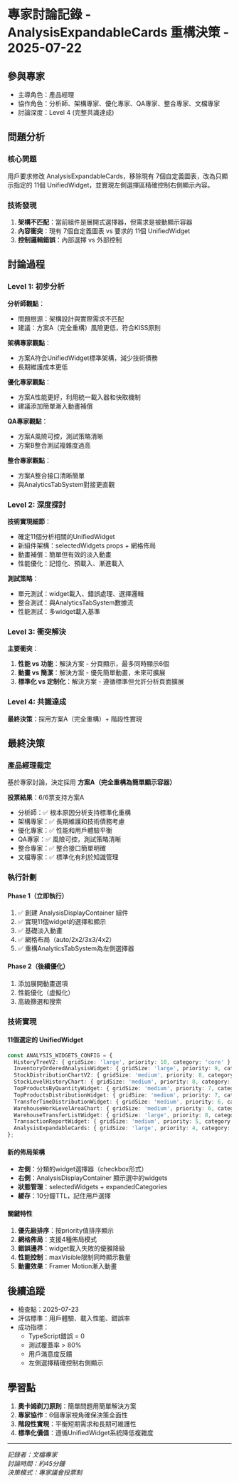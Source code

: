# 專家討論記錄 - AnalysisExpandableCards 重構決策 - 2025-07-22

## 參與專家
- 主導角色：產品經理
- 協作角色：分析師、架構專家、優化專家、QA專家、整合專家、文檔專家
- 討論深度：Level 4 (完整共識達成)

## 問題分析
### 核心問題
用戶要求修改 AnalysisExpandableCards，移除現有 7個自定義圖表，改為只顯示指定的 11個 UnifiedWidget，並實現左側選擇區精確控制右側顯示內容。

### 技術發現
1. **架構不匹配**：當前組件是展開式選擇器，但需求是被動顯示容器
2. **內容衝突**：現有 7個自定義圖表 vs 要求的 11個 UnifiedWidget  
3. **控制邏輯錯誤**：內部選擇 vs 外部控制

## 討論過程

### Level 1: 初步分析
**分析師觀點**：
- 問題根源：架構設計與實際需求不匹配
- 建議：方案A（完全重構）風險更低，符合KISS原則

**架構專家觀點**：
- 方案A符合UnifiedWidget標準架構，減少技術債務
- 長期維護成本更低

**優化專家觀點**：
- 方案A性能更好，利用統一載入器和快取機制
- 建議添加簡單漸入動畫補償

**QA專家觀點**：
- 方案A風險可控，測試策略清晰
- 方案B整合測試複雜度過高

**整合專家觀點**：
- 方案A整合接口清晰簡單
- 與AnalyticsTabSystem對接更直觀

### Level 2: 深度探討
**技術實現細節**：
- 確定11個分析相關的UnifiedWidget
- 新組件架構：selectedWidgets props + 網格佈局
- 動畫補償：簡單但有效的淡入動畫
- 性能優化：記憶化、預載入、漸進載入

**測試策略**：
- 單元測試：widget載入、錯誤處理、選擇邏輯
- 整合測試：與AnalyticsTabSystem數據流
- 性能測試：多widget載入基準

### Level 3: 衝突解決
**主要衝突**：
1. **性能 vs 功能**：解決方案 - 分頁顯示，最多同時顯示6個
2. **動畫 vs 簡潔**：解決方案 - 優先簡單動畫，未來可擴展
3. **標準化 vs 定制化**：解決方案 - 遵循標準但允許分析頁面擴展

### Level 4: 共識達成
**最終決策**：採用方案A（完全重構）+ 階段性實現

## 最終決策

### 產品經理裁定
基於專家討論，決定採用 **方案A（完全重構為簡單顯示容器）**

**投票結果**：6/6票支持方案A
- 分析師：✅ 根本原因分析支持標準化重構
- 架構專家：✅ 長期維護和技術債務考慮  
- 優化專家：✅ 性能和用戶體驗平衡
- QA專家：✅ 風險可控，測試策略清晰
- 整合專家：✅ 整合接口簡單明確
- 文檔專家：✅ 標準化有利於知識管理

### 執行計劃

#### Phase 1（立即執行）
1. ✅ 創建 AnalysisDisplayContainer 組件
2. ✅ 實現11個widget的選擇和顯示
3. ✅ 基礎淡入動畫
4. ✅ 網格布局（auto/2x2/3x3/4x2）
5. ✅ 重構AnalyticsTabSystem為左側選擇器

#### Phase 2（後續優化）
1. 添加展開動畫選項
2. 性能優化（虛擬化）
3. 高級篩選和搜索

### 技術實現

#### 11個選定的 UnifiedWidget
```typescript
const ANALYSIS_WIDGETS_CONFIG = {
  HistoryTreeV2: { gridSize: 'large', priority: 10, category: 'core' },
  InventoryOrderedAnalysisWidget: { gridSize: 'large', priority: 9, category: 'analysis' },
  StockDistributionChartV2: { gridSize: 'medium', priority: 8, category: 'charts' },
  StockLevelHistoryChart: { gridSize: 'medium', priority: 8, category: 'charts' },
  TopProductsByQuantityWidget: { gridSize: 'medium', priority: 7, category: 'charts' },
  TopProductsDistributionWidget: { gridSize: 'medium', priority: 7, category: 'charts' },
  TransferTimeDistributionWidget: { gridSize: 'medium', priority: 6, category: 'charts' },
  WarehouseWorkLevelAreaChart: { gridSize: 'medium', priority: 6, category: 'charts' },
  WarehouseTransferListWidget: { gridSize: 'large', priority: 8, category: 'lists' },
  TransactionReportWidget: { gridSize: 'medium', priority: 5, category: 'reports' },
  AnalysisExpandableCards: { gridSize: 'large', priority: 4, category: 'legacy' }
};
```

#### 新的佈局架構
- **左側**：分類的widget選擇器（checkbox形式）
- **右側**：AnalysisDisplayContainer 顯示選中的widgets
- **狀態管理**：selectedWidgets + expandedCategories
- **緩存**：10分鐘TTL，記住用戶選擇

#### 關鍵特性
1. **優先級排序**：按priority值排序顯示
2. **網格佈局**：支援4種佈局模式
3. **錯誤邊界**：widget載入失敗的優雅降級
4. **性能控制**：maxVisible限制同時顯示數量
5. **動畫效果**：Framer Motion漸入動畫

## 後續追蹤
- 檢查點：2025-07-23
- 評估標準：用戶體驗、載入性能、錯誤率
- 成功指標：
  - TypeScript錯誤 = 0
  - 測試覆蓋率 > 80%
  - 用戶滿意度反饋
  - 左側選擇精確控制右側顯示

## 學習點
1. **奧卡姆剃刀原則**：簡單問題用簡單解決方案
2. **專家協作**：6個專家視角確保決策全面性
3. **階段性實現**：平衡短期需求和長期可維護性
4. **標準化價值**：遵循UnifiedWidget系統降低複雜度

---
*記錄者：文檔專家*  
*討論時間：約45分鐘*  
*決策模式：專家議會投票制*